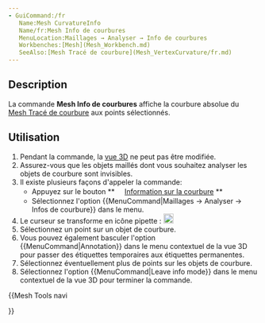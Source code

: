 ```yaml
---
- GuiCommand:/fr
   Name:Mesh CurvatureInfo
   Name/fr:Mesh Info de courbures
   MenuLocation:Maillages → Analyser → Info de courbures
   Workbenches:[Mesh](Mesh_Workbench.md)
   SeeAlso:[Mesh Tracé de courbure](Mesh_VertexCurvature/fr.md)
---
```


## Description

La commande **Mesh Info de courbures** affiche la courbure absolue du [Mesh Tracé de courbure](Mesh_VertexCurvature/fr.md) aux points sélectionnés.

## Utilisation

1.  Pendant la commande, la [vue 3D](3D_view/fr.md) ne peut pas être modifiée.
2.  Assurez-vous que les objets maillés dont vous souhaitez analyser les objets de courbure sont invisibles.
3.  Il existe plusieurs façons d\'appeler la commande:
    -   Appuyez sur le bouton **<img src="images/Mesh_CurvatureInfo.svg" width=16px> [Information sur la courbure](Mesh_CurvatureInfo/fr.md)
**
    -   Sélectionnez l\'option {{MenuCommand|Maillages → Analyser → <img src="images/Mesh_CurvatureInfo.svg" width=16px> Infos de courbure}} dans le menu.
4.  Le curseur se transforme en icône pipette : <img alt="" src=images/Mesh_EvaluateFacet.svg  style="width:20px;">
5.  Sélectionnez un point sur un objet de courbure.
6.  Vous pouvez également basculer l\'option {{MenuCommand|Annotation}} dans le menu contextuel de la vue 3D pour passer des étiquettes temporaires aux étiquettes permanentes.
7.  Sélectionnez éventuellement plus de points sur les objets de courbure.
8.  Sélectionnez l\'option {{MenuCommand|Leave info mode}} dans le menu contextuel de la vue 3D pour terminer la commande.





{{Mesh Tools navi

}}  

